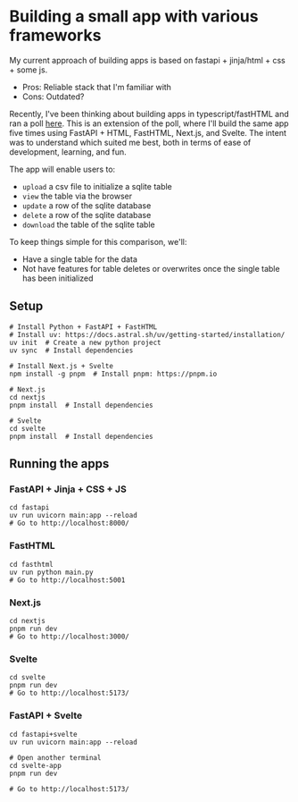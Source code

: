 # Building a small app with various frameworks

My current approach of building apps is based on fastapi + jinja/html + css + some js.
- Pros: Reliable stack that I'm familiar with
- Cons: Outdated?

Recently, I've been thinking about building apps in typescript/fastHTML and ran a poll [here](https://x.com/eugeneyan/status/1828447283811402006). This is an extension of the poll, where I'll build the same app five times using  FastAPI + HTML, FastHTML, Next.js, and Svelte. The intent was to understand which suited me best, both in terms of ease of development, learning, and fun.

The app will enable users to:
- `upload` a csv file to initialize a sqlite table
- `view` the table via the browser
- `update` a row of the sqlite database
- `delete` a row of the sqlite database
- `download` the table of the sqlite table

To keep things simple for this comparison, we'll:
- Have a single table for the data
- Not have features for table deletes or overwrites once the single table has been initialized

## Setup
```
# Install Python + FastAPI + FastHTML
# Install uv: https://docs.astral.sh/uv/getting-started/installation/
uv init  # Create a new python project
uv sync  # Install dependencies

# Install Next.js + Svelte
npm install -g pnpm  # Install pnpm: https://pnpm.io 

# Next.js
cd nextjs
pnpm install  # Install dependencies

# Svelte
cd svelte
pnpm install  # Install dependencies
```

## Running the apps

### FastAPI + Jinja + CSS + JS
```
cd fastapi
uv run uvicorn main:app --reload
# Go to http://localhost:8000/
```

### FastHTML
```
cd fasthtml
uv run python main.py
# Go to http://localhost:5001
```

### Next.js
```
cd nextjs
pnpm run dev
# Go to http://localhost:3000/
```

### Svelte
```
cd svelte
pnpm run dev
# Go to http://localhost:5173/
```

### FastAPI + Svelte
```
cd fastapi+svelte
uv run uvicorn main:app --reload

# Open another terminal
cd svelte-app
pnpm run dev

# Go to http://localhost:5173/
```